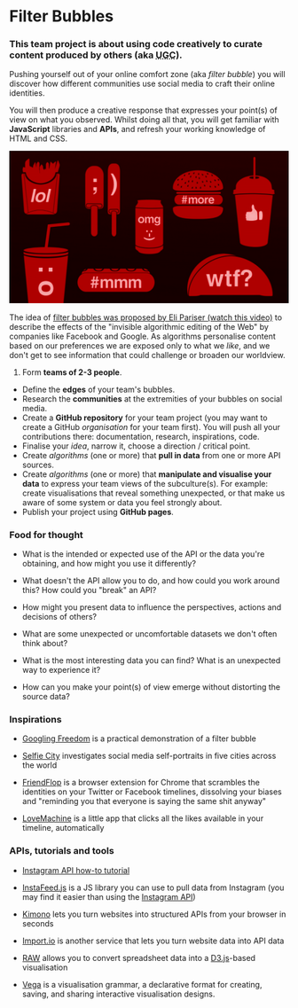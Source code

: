 # Filter Bubbles

### This **team project** is about using code creatively to curate content produced by others (aka <abbr title="user-generated content">UGC</abbr>). 

Pushing yourself out of your online comfort zone (aka *filter bubble*) you will discover how different communities use social media to craft their online identities. 

You will then produce a creative response that expresses your point(s) of view on what you observed. Whilst doing all that, you will get familiar with **JavaScript** libraries and **APIs**, and refresh your working knowledge of HTML and CSS.

[![](assets/junk-food-analogy.png)](http://www.ted.com/talks/eli_pariser_beware_online_filter_bubbles?language=en#t-53082)

The idea of [filter bubbles was proposed by Eli Pariser (watch this video)](http://www.ted.com/talks/eli_pariser_beware_online_filter_bubbles?language=en#t-53082) to describe the effects of the "invisible algorithmic editing of the Web" by companies like Facebook and Google. As algorithms personalise content based on our preferences we are exposed only to what we *like*, and we don't get to see information that could challenge or broaden our worldview.

1. Form **teams of 2-3 people**.
* Define the **edges** of your team's bubbles.
* Research the **communities** at the extremities of your bubbles on social media.
* Create a **GitHub repository** for your team project (you may want to create a GitHub *organisation* for your team first). You will push all your contributions there: documentation, research, inspirations, code.
* Finalise your *idea*, narrow it, choose a direction / critical point.
* Create *algorithms* (one or more) that **pull in data** from one or more API sources. 
* Create *algorithms* (one or more) that **manipulate and visualise your data** to express your team views of the subculture(s). For example: create visualisations that reveal something unexpected, or that make us aware of some system or data you feel strongly about.
* Publish your project using **GitHub pages**. 

### Food for thought

* What is the intended or expected use of the API or the data you're obtaining, and how might you use it differently?

* What doesn't the API allow you to do, and how could you work around this? How could you "break" an API?

* How might you present data to influence the perspectives, actions and decisions of others?

* What are some unexpected or uncomfortable datasets we don't often think about?

* What is the most interesting data you can find? What is an unexpected way to experience it?

* How can you make your point(s) of view emerge without distorting the source data?

### Inspirations

* [Googling Freedom](https://www.flickr.com/photos/stml/sets/72157649456886632/) is a practical demonstration of a filter bubble

* [Selfie City](http://selfiecity.net/) investigates social media self-portraits in five cities across the world

* [FriendFlop](http://fffff.at/friendflop) is a browser extension for Chrome that scrambles the identities on your Twitter or Facebook timelines, dissolving your biases and "reminding you that everyone is saying the same shit anyway"

* [LoveMachine](http://p.xuv.be/tag/lovemachine) is a little app that clicks all the likes available in your timeline, automatically


### APIs, tutorials and tools

* [Instagram API how-to tutorial](https://github.com/robynitp/networkedmedia/wiki/Instagram-API-How-to)

* [InstaFeed.js](http://instafeedjs.com/) is a JS library you can use to pull data from Instagram (you may find it easier than using the [Instagram API](https://instagram.com/developer))

* [Kimono](http://builtwith.kimonolabs.com/) lets you turn websites into structured APIs from your browser in seconds

* [Import.io](https://import.io/) is another service that lets you turn website data into API data

* [RAW](http://raw.densitydesign.org) allows you to convert spreadsheet data into a [D3.js](http://d3js.org/)-based visualisation 

* [Vega](http://vega.github.io/vega/) is a visualisation grammar, a declarative format for creating, saving, and sharing interactive visualisation designs.

<!--
# Matteo's TODO

- [ ] Starting list of hashtags? `#fakecation #gunporn` etc
- [ ] Open datasets: the [UK Government](http://data.gov.uk/data/search), [UniStats](https://unistats.direct.gov.uk/open-access-data/), others? 
-->